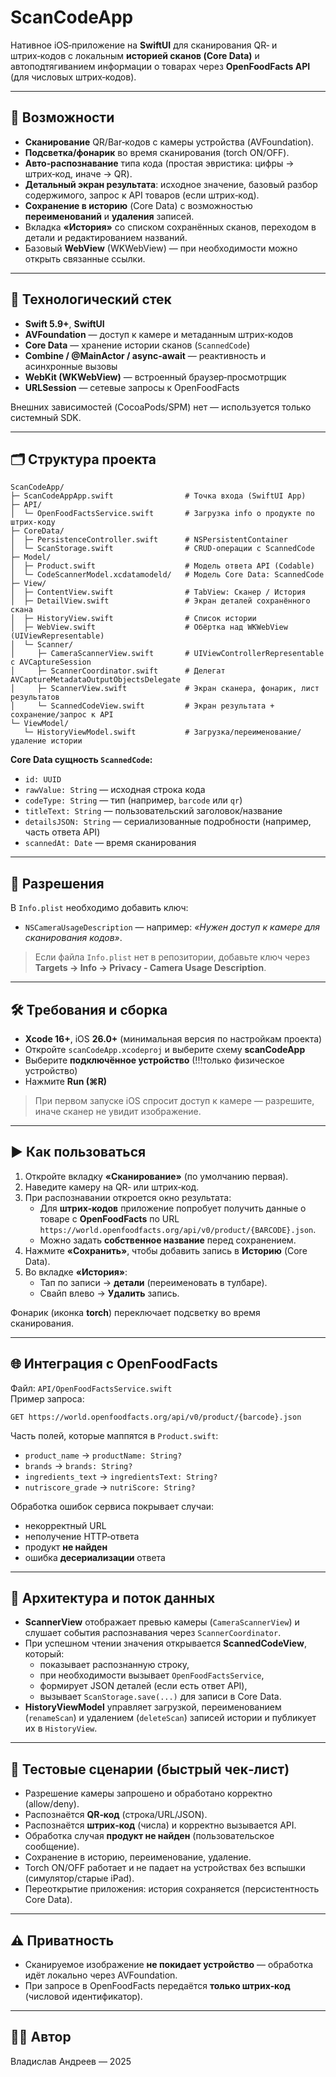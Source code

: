# ScanCodeApp

Нативное iOS‑приложение на **SwiftUI** для сканирования QR‑ и штрих‑кодов с локальным **историей сканов (Core Data)** и автоподтягиванием информации о товарах через **OpenFoodFacts API** (для числовых штрих‑кодов).

---

## 📱 Возможности

- **Сканирование** QR/Bar‑кодов с камеры устройства (AVFoundation).
- **Подсветка/фонарик** во время сканирования (torch ON/OFF).
- **Авто‑распознавание** типа кода (простая эвристика: цифры → штрих‑код, иначе → QR).
- **Детальный экран результата**: исходное значение, базовый разбор содержимого, запрос к API товаров (если штрих‑код).
- **Сохранение в историю** (Core Data) с возможностью **переименований** и **удаления** записей.
- Вкладка **«История»** со списком сохранённых сканов, переходом в детали и редактированием названий.
- Базовый **WebView** (WKWebView) — при необходимости можно открыть связанные ссылки.

---

## 🧱 Технологический стек

- **Swift 5.9+**, **SwiftUI**
- **AVFoundation** — доступ к камере и метаданным штрих‑кодов
- **Core Data** — хранение истории сканов (`ScannedCode`)
- **Combine / @MainActor / async-await** — реактивность и асинхронные вызовы
- **WebKit (WKWebView)** — встроенный браузер‑просмотрщик
- **URLSession** — сетевые запросы к OpenFoodFacts

Внешних зависимостей (CocoaPods/SPM) нет — используется только системный SDK.

---

## 🗂️ Структура проекта

```
ScanCodeApp/
├─ ScanCodeAppApp.swift                # Точка входа (SwiftUI App)
├─ API/
│  └─ OpenFoodFactsService.swift       # Загрузка info о продукте по штрих‑коду
├─ CoreData/
│  ├─ PersistenceController.swift      # NSPersistentContainer
│  └─ ScanStorage.swift                # CRUD‑операции с ScannedCode
├─ Model/
│  ├─ Product.swift                    # Модель ответа API (Codable)
│  └─ CodeScannerModel.xcdatamodeld/   # Модель Core Data: ScannedCode
├─ View/
│  ├─ ContentView.swift                # TabView: Сканер / История
│  ├─ DetailView.swift                 # Экран деталей сохранённого скана
│  ├─ HistoryView.swift                # Список истории
│  ├─ WebView.swift                    # Обёртка над WKWebView (UIViewRepresentable)
│  └─ Scanner/
│     ├─ CameraScannerView.swift       # UIViewControllerRepresentable с AVCaptureSession
│     ├─ ScannerCoordinator.swift      # Делегат AVCaptureMetadataOutputObjectsDelegate
│     ├─ ScannerView.swift             # Экран сканера, фонарик, лист результатов
│     └─ ScannedCodeView.swift         # Экран результата + сохранение/запрос к API
└─ ViewModel/
   └─ HistoryViewModel.swift           # Загрузка/переименование/удаление истории
```

**Core Data сущность `ScannedCode`:**
- `id: UUID`
- `rawValue: String` — исходная строка кода
- `codeType: String` — тип (например, `barcode` или `qr`)
- `titleText: String` — пользовательский заголовок/название
- `detailsJSON: String` — сериализованные подробности (например, часть ответа API)
- `scannedAt: Date` — время сканирования

---

## 🔐 Разрешения

В `Info.plist` необходимо добавить ключ:
- `NSCameraUsageDescription` — например: *«Нужен доступ к камере для сканирования кодов»*.

> Если файла `Info.plist` нет в репозитории, добавьте ключ через **Targets → Info → Privacy - Camera Usage Description**.

---

## 🛠 Требования и сборка

- **Xcode 16+**, iOS **26.0+** (минимальная версия по настройкам проекта)
- Откройте `scanCodeApp.xcodeproj` и выберите схему **scanCodeApp**
- Выберите **подключённое устройство** (!!!только физическое устройство)
- Нажмите **Run (⌘R)**

> При первом запуске iOS спросит доступ к камере — разрешите, иначе сканер не увидит изображение.

---

## ▶️ Как пользоваться

1. Откройте вкладку **«Сканирование»** (по умолчанию первая).
2. Наведите камеру на QR‑ или штрих‑код.
3. При распознавании откроется окно результата:
   - Для **штрих‑кодов** приложение попробует получить данные о товаре с **OpenFoodFacts** по URL  
     `https://world.openfoodfacts.org/api/v0/product/{BARCODE}.json`.
   - Можно задать **собственное название** перед сохранением.
4. Нажмите **«Сохранить»**, чтобы добавить запись в **Историю** (Core Data).
5. Во вкладке **«История»**:
   - Тап по записи → **детали** (переименовать в тулбаре).
   - Свайп влево → **Удалить** запись.

Фонарик (иконка **torch**) переключает подсветку во время сканирования.

---

## 🌐 Интеграция с OpenFoodFacts

Файл: `API/OpenFoodFactsService.swift`  
Пример запроса:  
```
GET https://world.openfoodfacts.org/api/v0/product/{barcode}.json
```
Часть полей, которые маппятся в `Product.swift`:
- `product_name` → `productName: String?`
- `brands` → `brands: String?`
- `ingredients_text` → `ingredientsText: String?`
- `nutriscore_grade` → `nutriScore: String?`

Обработка ошибок сервиса покрывает случаи:
- некорректный URL
- неполучение HTTP‑ответа
- продукт **не найден**
- ошибка **десериализации** ответа

---

## 🧩 Архитектура и поток данных

- **ScannerView** отображает превью камеры (`CameraScannerView`) и слушает события распознавания через `ScannerCoordinator`.
- При успешном чтении значения открывается **ScannedCodeView**, который:
  - показывает распознанную строку,
  - при необходимости вызывает `OpenFoodFactsService`,
  - формирует JSON деталей (если есть ответ API),
  - вызывает `ScanStorage.save(...)` для записи в Core Data.
- **HistoryViewModel** управляет загрузкой, переименованием (`renameScan`) и удалением (`deleteScan`) записей истории и публикует их в `HistoryView`.

---

## 🧪 Тестовые сценарии (быстрый чек‑лист)

- Разрешение камеры запрошено и обработано корректно (allow/deny).
- Распознаётся **QR‑код** (строка/URL/JSON).
- Распознаётся **штрих‑код** (числа) и корректно вызывается API.
- Обработка случая **продукт не найден** (пользовательское сообщение).
- Сохранение в историю, переименование, удаление.
- Torch ON/OFF работает и не падает на устройствах без вспышки (симулятор/старые iPad).
- Переоткрытие приложения: история сохраняется (персистентность Core Data).

---

## ⚠️ Приватность

- Сканируемое изображение **не покидает устройство** — обработка идёт локально через AVFoundation.
- При запросе в OpenFoodFacts передаётся **только штрих‑код** (числовой идентификатор).

---

## 👨‍💻 Автор

Владислав Андреев — 2025

